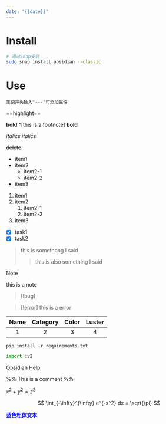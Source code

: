 ```yaml
---
date: "{{date}}"
---
```

# Install

```bash
# 通过Snap安装
sudo snap install obsidian --classic 
```
# Use

```
笔记开头输入"---"可添加属性
```

==highlight== 

**bold** ^[this is a footnote]
__bold__

*italics*
_italics_

~~delete~~

- item1
- item2
    * item2-1
    * item2-2
- item3 

1. item1
2. item2
	1. item2-1
	2. item2-2
3. item3

- [x] task1
- [x] task2 

> this is somethong I said
>> this is also something I said


>[!note]
>this is a note 


>[!bug]


>[!error]
>this is a error


| Name | Category | Color | Luster |
| :--: | :------: | :---: | :----: |
|  1   |    2     |   3   |   4    |

`pip install -r requirements.txt`

```python
import cv2

```

[Obsidian Help](https://help.obsidian.md)

%% This is a comment %%

$x^2 + y^2 = z^2$

$$
\int_{-\infty}^{\infty} e^{-x^2} dx = \sqrt{\pi}
$$





<span style="color: blue; font-weight: bold;">蓝色粗体文本</span>
